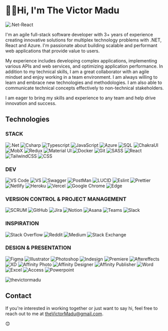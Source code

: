 # 👨‍💻Hi, I'm The Victor Madu
![.Net-React](https://img.shields.io/badge/.Net-React-66ccff?style=for-the-badge&logo=csharp&logoColor=white)

I'm an agile full-stack software developer with 3+ years of experience creating innovative solutions for multiplex technology problems with .NET, React and Azure. I'm passionate about building scalable and performant web applications that provide value to users.

My experience includes developing complex applications, implementing various APIs and web services, and optimizing application performance.
In addition to my technical skills, I am a great collaborator with an agile mindset and enjoy working in a team environment. I am always willing to learn and embrace new technologies and methodologies. I am also able to communicate technical concepts effectively to non-technical stakeholders.

I am eager to bring my skills and experience to any team and help drive innovation and success.

## Technologies

### STACK

![.Net](https://img.shields.io/badge/.Net-3A33D1?style=for-the-badge&logo=dotnet&logoColor=white)
![Csharp](https://img.shields.io/badge/Csharp-0099ff?style=for-the-badge&logo=csharp&logoColor=white)
![Typescript](https://img.shields.io/badge/Typescript-0066ff?style=for-the-badge&logo=typescript&logoColor=white)
![JavaScript](https://img.shields.io/badge/-javascript-F7DF1E?&style=for-the-badge&logo=javascript&logoColor=black)
![Azure](https://img.shields.io/badge/Azure-0066cc?style=for-the-badge&logo=microsoftazure&logoColor=white)
![SQL](https://img.shields.io/badge/MicrosoftSQL-ff3300?style=for-the-badge&logo=microsoftsqlserver&logoColor=white)
![ChakraUI](https://img.shields.io/badge/ChakraUI-33cccc?style=for-the-badge&logo=chakraui&logoColor=white)
![MobX](https://img.shields.io/badge/MobX-ff6600?style=for-the-badge&logo=mobx&logoColor=white)
![Redux](https://img.shields.io/badge/Redux-6600cc?style=for-the-badge&logo=redux&logoColor=white)
![Material UI](https://img.shields.io/badge/MaterialUI-0099ff?style=for-the-badge&logo=materialdesign&logoColor=white)
![Docker](https://img.shields.io/badge/Docker-66ccff?style=for-the-badge&logo=docker&logoColor=white)
![Git](https://img.shields.io/badge/-Git-F05032?&style=for-the-badge&logo=git&logoColor=white)
![SASS](https://img.shields.io/badge/SASS-ff66cc?&style=for-the-badge&logo=sass&logoColor=white)
![React](https://img.shields.io/badge/-ReactJS-grey?&style=for-the-badge&logo=react&logoColor=61DAFB)
![TailwindCSS](https://img.shields.io/badge/tailwindcss-%2338B2AC.svg?style=for-the-badge&logo=tailwind-css&logoColor=white)
![CSS](https://img.shields.io/badge/-css3-1572B6?&style=for-the-badge&logo=css3&logoColor=white)

### DEV

![VS Code](https://img.shields.io/badge/-VSCode-007ACC?&style=for-the-badge&logo=visual-studio-code&logoColor=white)
![VS](https://img.shields.io/badge/VISUALSTUDIO-6600cc?&style=for-the-badge&logo=visualstudio&logoColor=white)
![Swagger](https://img.shields.io/badge/SWAGGER-59b300?&style=for-the-badge&logo=swagger&logoColor=white)
![PostMan](https://img.shields.io/badge/POSTMAN-ff6600?&style=for-the-badge&logo=postman&logoColor=white)
![LUCID](https://img.shields.io/badge/LUCID_ERD-ff6600?&style=for-the-badge&logoColor=white)
![Eslint](https://img.shields.io/badge/eslint-3A33D1?style=for-the-badge&logo=eslint&logoColor=white) 
![Prettier](https://img.shields.io/badge/prettier-1A2C34?style=for-the-badge&logo=prettier&logoColor=F7BA3E)
![Netlify](https://img.shields.io/badge/netlify-%23000000.svg?style=for-the-badge&logo=netlify&logoColor=#00C7B7)
![Heroku](https://img.shields.io/badge/heroku-%23430098.svg?style=for-the-badge&logo=heroku&logoColor=white)
![Vercel](https://img.shields.io/badge/vercel-%23000000.svg?style=for-the-badge&logo=vercel&logoColor=white)
![Google Chrome](https://img.shields.io/badge/Google%20Chrome-4285F4?style=for-the-badge&logo=GoogleChrome&logoColor=white)
![Edge](https://img.shields.io/badge/Edge-0078D7?style=for-the-badge&logo=Microsoft-edge&logoColor=white)

### VERSION CONTROL & PROJECT MANAGEMENT 

![SCRUM](https://img.shields.io/badge/Scrum-ffcc66?&style=for-the-badge&logo=scrumalliance&logoColor=black)
![GitHub](https://img.shields.io/badge/GitHub-000000?&style=for-the-badge&logo=github&logoColor=white)
![Jira](https://img.shields.io/badge/Jira-003399?&style=for-the-badge&logo=jira&logoColor=white)
![Notion](https://img.shields.io/badge/Notion-000000?style=for-the-badge&logo=notion&logoColor=white) 
![Asana](https://img.shields.io/badge/Asana-ff6666?style=for-the-badge&logo=asana&logoColor=white)
![Teams](https://img.shields.io/badge/Teams-24248f?style=for-the-badge&logo=microsoftteams&logoColor=white)
![Slack](https://img.shields.io/badge/Slack-00b359?style=for-the-badge&logo=slack&logoColor=#00C7B7)


### INSPIRATION

![Stack Overflow](https://img.shields.io/badge/-Stackoverflow-FE7A16?style=for-the-badge&logo=stack-overflow&logoColor=white)
![Reddit](https://img.shields.io/badge/Reddit-%23FF4500.svg?style=for-the-badge&logo=Reddit&logoColor=white)
![Medium](https://img.shields.io/badge/Medium-12100E?style=for-the-badge&logo=medium&logoColor=white)
![Stack Exchange](https://img.shields.io/badge/StackExchange-12100E.svg?style=for-the-badge&logo=StackExchange&logoColor=white)

### DESIGN & PRESENTATION

![Figma](https://img.shields.io/badge/Figma-FE7A16?style=for-the-badge&logo=figma&logoColor=white)
![Illustrator](https://img.shields.io/badge/Illustrator-cc6600?style=for-the-badge&logo=adobeillustrator&logoColor=white)
![Photoshop](https://img.shields.io/badge/Photoshop-002266?style=for-the-badge&logo=adobephotoshop&logoColor=white)
![Indesign](https://img.shields.io/badge/Indesign-ff4d88?style=for-the-badge&logo=adobeindesign&logoColor=white)
![Premiere](https://img.shields.io/badge/Premiere-b300b3?style=for-the-badge&logo=adobepremierepro&logoColor=white)
![Aftereffects](https://img.shields.io/badge/After_Effects-d580ff?style=for-the-badge&logo=adobeaftereffects&logoColor=white)
![XD](https://img.shields.io/badge/XD-000000?style=for-the-badge&logo=adobexd&logoColor=white)
![Affinity Photo](https://img.shields.io/badge/Affinity_Photo-bb33ff?style=for-the-badge&logo=affinityphoto&logoColor=white)
![Affinity Designer](https://img.shields.io/badge/Affinity_Designer-0099cc?style=for-the-badge&logo=affinitydesigner&logoColor=white)
![Affinity Publisher](https://img.shields.io/badge/Affinity_Publisher-e67300?style=for-the-badge&logo=affinitypublisher&logoColor=white)
![Word](https://img.shields.io/badge/Word-0073e6?style=for-the-badge&logo=microsoftword&logoColor=white)
![Excel](https://img.shields.io/badge/Excel-00802b?style=for-the-badge&logo=microsoftexcel&logoColor=white)
![Access](https://img.shields.io/badge/Access-b30000?style=for-the-badge&logo=microsoftaccess&logoColor=white)
![Powerpoint](https://img.shields.io/badge/Powerpoint-e65c00?style=for-the-badge&logo=microsoftpowerpoint&logoColor=white)

<p><img align="" src="https://github-readme-stats.vercel.app/api/top-langs?username=thevictormadu&show_icons=true&locale=en&layout=compact" alt="thevictormadu" /></p>


## Contact

If you're interested in working together or just want to say hi, feel free to reach out to me at [theVictorMadu@gmail.com](mailto:thevictormadu@gmail.com).

😊
